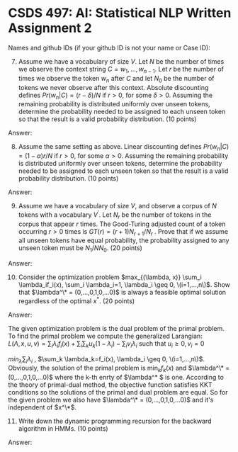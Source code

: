 # CSDS 497: AI: Statistical NLP  Written Assignment 2

Names and github IDs (if your github ID is not your name or Case ID):
 
7.	Assume we have a vocabulary of size $V$. Let $N$ be the number of times we observe the context string $C=w_1,…,w_{n-1}$. Let $r$ be the number of times we observe the token $w_n$ after $C$ and let $N_0$ be the number of tokens we never observe after this context. Absolute discounting defines $Pr(w_n | C)=(r−\delta)/N$ if $r > 0$, for some $\delta > 0$. Assuming the remaining probability is distributed uniformly over unseen tokens, determine the probability needed to be assigned to each unseen token so that the result is a valid probability distribution. (10 points)

Answer:

8.	Assume the same setting as above. Linear discounting defines $Pr(w_n | C)=(1−\alpha)r/N$ if $r > 0$, for some $\alpha > 0$. Assuming the remaining probability is distributed uniformly over unseen tokens, determine the probability needed to be assigned to each unseen token so that the result is a valid probability distribution. (10 points)

Answer:

9.	Assume we have a vocabulary of size $V$, and observe a corpus of $N$ tokens with a vocabulary $V^\prime$. Let $N_r$ be the number of tokens in the corpus that appear $r$ times. The Good-Turing adjusted count of a token occurring $r > 0$ times is $GT(r)=(r+1)N_{r+1}/N_r$ . Prove that if we assume all unseen tokens have equal probability, the probability assigned to any unseen token must be $N_1/NN_0$. (20 points)

Answer:

10.	Consider the optimization problem $max_{(\lambda, x)} \sum_i \lambda_if_i(x),  \sum_i \lambda_i=1, \lambda_i \geq 0, \(i=1,…,n\)$. Show that $\lambda^\* = (0,…,0,1,0,…0)$ is always a feasible optimal solution regardless of the optimal $x^*$. (20 points)

Answer:

The given optimization problem is the dual problem of the primal problem. To find the primal problem we compute the generalized Larangian:  
$L(\Lambda, x, u, v) = \sum_i \lambda_if_i(x) + \sum_i \sum_k u_k (1-\lambda_i) - \sum_i v_i \lambda_i$ such that $u_i \ge 0, v_i=0$  


$min_{\lambda} \sum_i \lambda_i$ ,  $\sum_k \lambda_k=f_i(x), \lambda_i \geq 0, \(i=1,…,n\)$. Obviously, the solution of the primal problem is $\min_k f_k(x)$ and $\lambda^\* = (0,…,0,1,0,…0)$ where the k-th enrty of $\lambda^\* $ is one. According to the theory of primal-dual method, the objective function satisfies KKT conditions so the solutions of the primal and dual problem are equal. So for the given problem we also have $\lambda^\* = (0,…,0,1,0,…0)$ and it's independent of $x^\*$.

11.	Write down the dynamic programming recursion for the backward algorithm in HMMs. (10 points)

Answer: 
